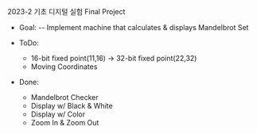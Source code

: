 2023-2 기초 디지털 실험 Final Project

- Goal:
-- Implement machine that calculates & displays Mandelbrot Set

- ToDo:
  - 16-bit fixed point(11,16) -> 32-bit fixed point(22,32)
  - Moving Coordinates

- Done:
  - Mandelbrot Checker
  - Display w/ Black & White
  - Display w/ Color
  - Zoom In & Zoom Out
